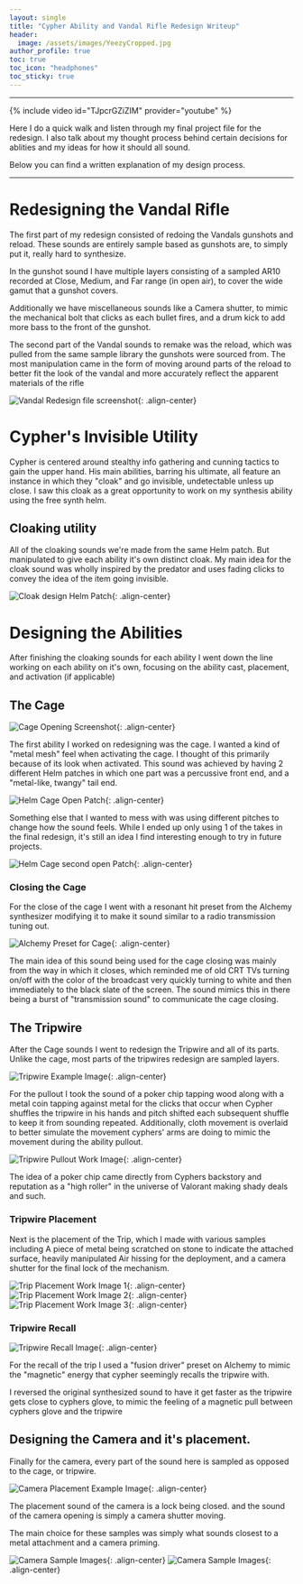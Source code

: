 ```yaml
---
layout: single
title: "Cypher Ability and Vandal Rifle Redesign Writeup"
header: 
  image: /assets/images/YeezyCropped.jpg
author_profile: true
toc: true
toc_icon: "headphones"
toc_sticky: true
---
```


---

{% include video id="TJpcrGZiZIM" provider="youtube" %}

Here I do a quick walk and listen through my final project file for the redesign. I also talk about my thought process behind certain decisions for ablities and my ideas for how it should all sound.

Below you can find a written explanation of my design process. 

---

# Redesigning the Vandal Rifle

The first part of my redesign consisted of redoing the Vandals gunshots and reload. These sounds are entirely sample based as gunshots are, to simply put it, really hard to synthesize.

In the gunshot sound I have multiple layers consisting of a sampled AR10 recorded at Close, Medium, and Far range (in open air), to cover the wide gamut that a gunshot covers.

Additionally we have miscellaneous sounds like a Camera shutter, to mimic the mechanical bolt that clicks as each bullet fires, and a drum kick to add more bass to the front of the gunshot.

The second part of the Vandal sounds to remake was the reload, which was pulled from the same sample library the gunshots were sourced from. The most manipulation came in the form of moving around parts of the reload to better fit the look of the vandal and more accurately reflect the apparent materials of the rifle


![Vandal Redesign file screenshot](/assets/images/cypher-writeup-images/VandalWorkScreenshot.png){: .align-center}


# Cypher's Invisible Utility

Cypher is centered around stealthy info gathering and cunning tactics to gain the upper hand. His main abilities, barring his ultimate, all feature an instance in which they "cloak" and go invisible, undetectable unless up close. I saw this cloak as a great opportunity to work on my synthesis ability using the free synth helm.

## Cloaking utility

All of the cloaking sounds we're made from the same Helm patch. But manipulated to give each ability it's own distinct cloak. My main idea for the cloak sound was wholly inspired by the predator and uses fading clicks to convey the idea of the item going invisible.


![Cloak design Helm Patch](/assets/images/cypher-writeup-images/HelmCloakScreenshot.png){: .align-center}


# Designing the Abilities

After finishing the cloaking sounds for each ability I went down the line working on each ability on it's own, focusing on the ability cast, placement, and activation (if applicable)


## The Cage


![Cage Opening Screenshot](/assets/images/cypher-writeup-images/CageOpenScreenshot.png){: .align-center}


The first ability I worked on redesigning was the cage. I wanted a kind of "metal mesh" feel when activating the cage. I thought of this primarily because of its look when activated. This sound was achieved by having 2 different Helm patches in which one part was a percussive front end, and a "metal-like, twangy" tail end.


![Helm Cage Open Patch](/assets/images/cypher-writeup-images/HelmCageOpenScreenshot.png){: .align-center}


Something else that I wanted to mess with was using different pitches to change how the sound feels. While I ended up only using 1 of the takes in the final redesign, it's still an idea I find interesting enough to try in future projects.


![Helm Cage second open Patch](/assets/images/cypher-writeup-images/HelmCageScreenshot2.png){: .align-center}


### Closing the Cage


For the close of the cage I went with a resonant hit preset from the Alchemy synthesizer modifying it to make it sound similar to a radio transmission tuning out.


![Alchemy Preset for Cage](/assets/images/cypher-writeup-images/AlchemyCageScreenshot.png){: .align-center}


The main idea of this sound being used for the cage closing was mainly from the way in which it closes, which reminded me of old CRT TVs turning on/off with the color of the broadcast very quickly turning to white and then immediately to the black slate of the screen. The sound mimics this in there being a burst of "transmission sound" to communicate the cage closing.

## The Tripwire

After the Cage sounds I went to redesign the Tripwire and all of its parts. Unlike the cage, most parts of the tripwires redesign are sampled layers.

![Tripwire Example Image](/assets/images/cypher-writeup-images/TripwireExampleImage.png){: .align-center}

For the pullout I took the sound of a poker chip tapping wood along with a metal coin tapping against metal for the clicks that occur when Cypher shuffles the tripwire in his hands and pitch shifted each subsequent shuffle to keep it from sounding repeated. Additionally, cloth movement is overlaid to better simulate the movement cyphers' arms are doing to mimic the movement during the ability pullout.

![Tripwire Pullout Work Image](/assets/images/cypher-writeup-images/TripwireWorkImage.png){: .align-center}

The idea of a poker chip came directly from Cyphers backstory and reputation as a "high roller" in the universe of Valorant making shady deals and such.

### Tripwire Placement

Next is the placement of the Trip, which I made with various samples including A piece of metal being scratched on stone to indicate the attached surface, heavily manipulated Air hissing for the deployment, and a camera shutter for the final lock of the mechanism.

![Trip Placement Work Image 1](/assets/images/cypher-writeup-images/TripwireSample1.png){: .align-center}
![Trip Placement Work Image 2](/assets/images/cypher-writeup-images/TripwireSample2.png){: .align-center}
![Trip Placement Work Image 3](/assets/images/cypher-writeup-images/TripwireSample3.png){: .align-center}


### Tripwire Recall 

![Tripwire Recall Image](/assets/images/cypher-writeup-images/TripwireRecallExample.png){: .align-center}

For the recall of the trip I used a "fusion driver" preset on Alchemy to mimic the "magnetic" energy that cypher seemingly recalls the tripwire with.

I reversed the original synthesized sound to have it get faster as the tripwire gets close to cyphers glove, to mimic the feeling of a magnetic pull between cyphers glove and the tripwire

## Designing the Camera and it's placement. 

Finally for the camera, every part of the sound here is sampled as opposed to the cage, or tripwire. 

![Camera Placement Example Image](/assets/images/cypher-writeup-images/CameraPlacementExample.png){: .align-center}

The placement sound of the camera is a lock being closed. and the sound of the camera opening is simply a camera shutter moving.

The main choice for these samples was simply what sounds closest to a metal attachment and a camera priming.

![Camera Sample Images](/assets/images/cypher-writeup-images/CameraSample1.png){: .align-center}
![Camera Sample Images](/assets/images/cypher-writeup-images/CameraSample2.png){: .align-center}
